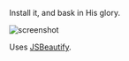 Install it, and bask in His glory.

![screenshot](http://i.imgur.com/rJEg1.png)

Uses [JSBeautify](http://jsbeautifier.org).